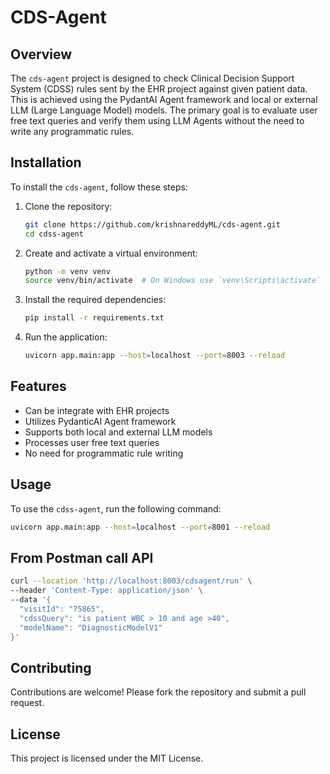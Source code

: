 # CDS-Agent
## Overview

The `cds-agent` project is designed to check Clinical Decision Support System (CDSS) rules sent by the EHR project against given patient data. This is achieved using the PydantAI Agent framework and local or external LLM (Large Language Model) models. The primary goal is to evaluate user free text queries and verify them using LLM Agents without the need to write any programmatic rules.

## Installation
To install the `cds-agent`, follow these steps:

1. Clone the repository:
    ```sh
    git clone https://github.com/krishnareddyML/cds-agent.git
    cd cdss-agent
    ```

2. Create and activate a virtual environment:
    ```sh
    python -m venv venv
    source venv/bin/activate  # On Windows use `venv\Scripts\activate`
    ```

3. Install the required dependencies:
    ```sh
    pip install -r requirements.txt
    ```

4. Run the application:
    ```sh
    uvicorn app.main:app --host=localhost --port=8003 --reload
    ```

## Features

- Can be integrate with EHR projects
- Utilizes PydanticAI Agent framework
- Supports both local and external LLM models
- Processes user free text queries
- No need for programmatic rule writing

## Usage

To use the `cdss-agent`, run the following command:

```sh
uvicorn app.main:app --host=localhost --port=8001 --reload
```
## From Postman call API
```sh
curl --location 'http://localhost:8003/cdsagent/run' \
--header 'Content-Type: application/json' \
--data '{
  "visitId": "75865",
  "cdssQuery": "is patient WBC > 10 and age >40",
  "modelName": "DiagnosticModelV1"
}'
```
## Contributing

Contributions are welcome! Please fork the repository and submit a pull request.

## License

This project is licensed under the MIT License.
